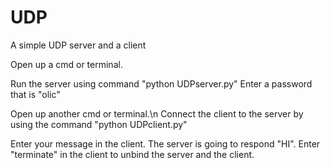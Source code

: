 # UDP
A simple UDP server and a client

Open up a cmd or terminal.

Run the server using command "python UDPserver.py"
Enter a password that is "olic"

Open up another cmd or terminal.\n
Connect the client to the server by using the command "python UDPclient.py"

Enter your message in the client. The server is going to respond "HI".
Enter "terminate" in the client to unbind the server and the client.

